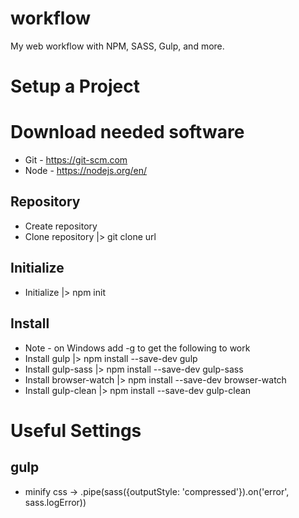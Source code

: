 # workflow
My web workflow with NPM, SASS, Gulp, and more.

# Setup a Project

# Download needed software
* Git - https://git-scm.com
* Node - https://nodejs.org/en/

## Repository
* Create <empty> repository
* Clone <empty> repository |> git clone url

## Initialize
* Initialize |> npm init

## Install
* Note - on Windows add -g to get the following to work 
* Install gulp |> npm install --save-dev gulp
* Install gulp-sass |> npm install --save-dev gulp-sass
* Install browser-watch |> npm install --save-dev browser-watch
* Install gulp-clean |> npm install --save-dev gulp-clean

# Useful Settings

## gulp
* minify css -> .pipe(sass({outputStyle: 'compressed'}).on('error', sass.logError))
